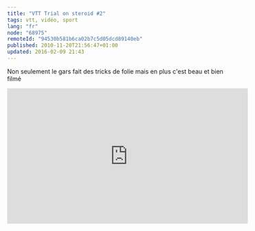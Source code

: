 ```yaml
---
title: "VTT Trial on steroid #2"
tags: vtt, vidéo, sport
lang: "fr"
node: "68975"
remoteId: "94530b581b6ca02b7c5d05dcd89140eb"
published: 2010-11-20T21:56:47+01:00
updated: 2016-02-09 21:43
---
```


Non seulement le gars fait des tricks de folie mais en plus c'est beau et bien
filmé

<iframe width="560" height="315" src="https://www.youtube.com/embed/Cj6ho1-G6tw" frameborder="0" gesture="media" allow="encrypted-media" allowfullscreen></iframe>
